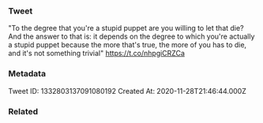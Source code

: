 ### Tweet
"To the degree that you're a stupid puppet are you willing to let that die?  And the answer to that is: it depends on the degree to which you're actually a stupid puppet because the more that's true, the more of you has to die, and it's not something trivial" https://t.co/nhpgiCRZCa

### Metadata
Tweet ID: 1332803137091080192
Created At: 2020-11-28T21:46:44.000Z

### Related

